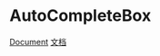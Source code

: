 # AutoCompleteBox

[Document](https://aix.colintree.cn/en/extensions/AutoCompleteBox.html)
[文档](https://aix.colintree.cn/zh/extensions/AutoCompleteBox.html)
